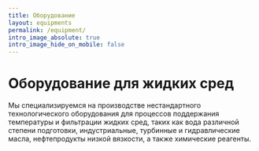 ```yaml
---
title: Оборудование
layout: equipments
permalink: /equipment/
intro_image_absolute: true
intro_image_hide_on_mobile: false
---
```


# Оборудование для жидких сред

Мы специализируемся на производстве нестандартного технологического оборудования для процессов поддержания температуры и фильтрации жидких сред, таких как вода различной степени подготовки, индустриальные, турбинные и гидравлические масла, нефтепродукты низкой вязкости, а также химические реагенты.
